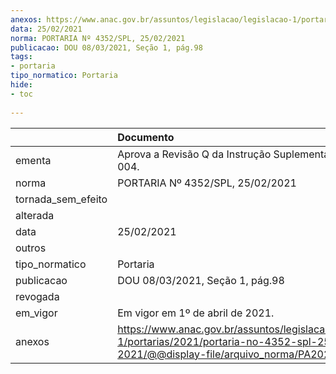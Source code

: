 ```yaml
---
anexos: https://www.anac.gov.br/assuntos/legislacao/legislacao-1/portarias/2021/portaria-no-4352-spl-25-02-2021/@@display-file/arquivo_norma/PA2021-4352.pdf
data: 25/02/2021
norma: PORTARIA Nº 4352/SPL, 25/02/2021
publicacao: DOU 08/03/2021, Seção 1, pág.98
tags:
- portaria
tipo_normatico: Portaria
hide: 
- toc 
 
---
```


|                    | Documento                                                                                                                                            |
|:-------------------|:-----------------------------------------------------------------------------------------------------------------------------------------------------|
| ementa             | Aprova a Revisão Q da Instrução Suplementar nº 61-004.                                                                                               |
| norma              | PORTARIA Nº 4352/SPL, 25/02/2021                                                                                                                     |
| tornada_sem_efeito |                                                                                                                                                      |
| alterada           |                                                                                                                                                      |
| data               | 25/02/2021                                                                                                                                           |
| outros             |                                                                                                                                                      |
| tipo_normatico     | Portaria                                                                                                                                             |
| publicacao         | DOU 08/03/2021, Seção 1, pág.98                                                                                                                      |
| revogada           |                                                                                                                                                      |
| em_vigor           | Em vigor em 1º de abril de 2021.                                                                                                                     |
| anexos             | https://www.anac.gov.br/assuntos/legislacao/legislacao-1/portarias/2021/portaria-no-4352-spl-25-02-2021/@@display-file/arquivo_norma/PA2021-4352.pdf |